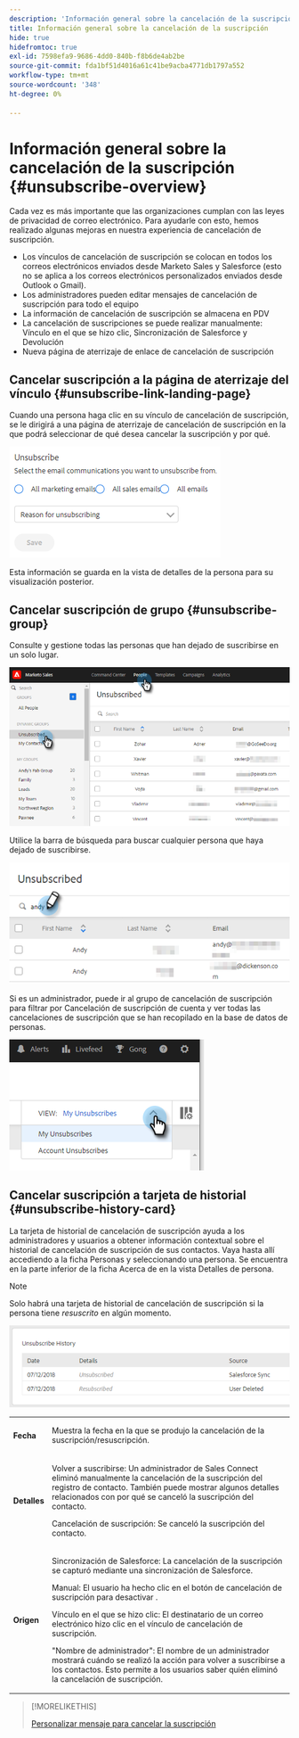 ```yaml
---
description: 'Información general sobre la cancelación de la suscripción: Documentos de Marketo: Documentación del producto'
title: Información general sobre la cancelación de la suscripción
hide: true
hidefromtoc: true
exl-id: 7598efa9-9686-4dd0-840b-f8b6de4ab2be
source-git-commit: fda1bf51d4016a61c41be9acba4771db1797a552
workflow-type: tm+mt
source-wordcount: '348'
ht-degree: 0%

---
```


# Información general sobre la cancelación de la suscripción {#unsubscribe-overview}

Cada vez es más importante que las organizaciones cumplan con las leyes de privacidad de correo electrónico. Para ayudarle con esto, hemos realizado algunas mejoras en nuestra experiencia de cancelación de suscripción.

* Los vínculos de cancelación de suscripción se colocan en todos los correos electrónicos enviados desde Marketo Sales y Salesforce (esto no se aplica a los correos electrónicos personalizados enviados desde Outlook o Gmail).
* Los administradores pueden editar mensajes de cancelación de suscripción para todo el equipo
* La información de cancelación de suscripción se almacena en PDV
* La cancelación de suscripciones se puede realizar manualmente: Vínculo en el que se hizo clic, Sincronización de Salesforce y Devolución
* Nueva página de aterrizaje de enlace de cancelación de suscripción

## Cancelar suscripción a la página de aterrizaje del vínculo {#unsubscribe-link-landing-page}

Cuando una persona haga clic en su vínculo de cancelación de suscripción, se le dirigirá a una página de aterrizaje de cancelación de suscripción en la que podrá seleccionar de qué desea cancelar la suscripción y por qué.

![](assets/unsubscribe-overview-1.png)

Esta información se guarda en la vista de detalles de la persona para su visualización posterior.

## Cancelar suscripción de grupo {#unsubscribe-group}

Consulte y gestione todas las personas que han dejado de suscribirse en un solo lugar.

![](assets/unsubscribe-overview-2.png)

Utilice la barra de búsqueda para buscar cualquier persona que haya dejado de suscribirse.

![](assets/unsubscribe-overview-3.png)

Si es un administrador, puede ir al grupo de cancelación de suscripción para filtrar por Cancelación de suscripción de cuenta y ver todas las cancelaciones de suscripción que se han recopilado en la base de datos de personas.

![](assets/unsubscribe-overview-4.png)

## Cancelar suscripción a tarjeta de historial {#unsubscribe-history-card}

La tarjeta de historial de cancelación de suscripción ayuda a los administradores y usuarios a obtener información contextual sobre el historial de cancelación de suscripción de sus contactos. Vaya hasta allí accediendo a la ficha Personas y seleccionando una persona. Se encuentra en la parte inferior de la ficha Acerca de en la vista Detalles de persona.

>[!NOTE]
>
>Solo habrá una tarjeta de historial de cancelación de suscripción si la persona tiene _resuscrito_ en algún momento.

![](assets/unsubscribe-overview-5.png)

<table> 
 <colgroup> 
  <col> 
  <col> 
 </colgroup> 
 <tbody> 
  <tr> 
   <td><strong>Fecha</strong></td> 
   <td><p>Muestra la fecha en la que se produjo la cancelación de la suscripción/resuscripción.</p></td> 
  </tr> 
  <tr> 
   <td><strong>Detalles</strong></td> 
   <td><p>Volver a suscribirse: Un administrador de Sales Connect eliminó manualmente la cancelación de la suscripción del registro de contacto. También puede mostrar algunos detalles relacionados con por qué se canceló la suscripción del contacto.</p><p>Cancelación de suscripción: Se canceló la suscripción del contacto.</p></td> 
  </tr> 
  <tr> 
   <td><strong>Origen</strong></td> 
   <td><p>Sincronización de Salesforce: La cancelación de la suscripción se capturó mediante una sincronización de Salesforce.</p><p>Manual: El usuario ha hecho clic en el botón de cancelación de suscripción para desactivar .</p><p>Vínculo en el que se hizo clic: El destinatario de un correo electrónico hizo clic en el vínculo de cancelación de suscripción.</p><p>"Nombre de administrador": El nombre de un administrador mostrará cuándo se realizó la acción para volver a suscribirse a los contactos. Esto permite a los usuarios saber quién eliminó la cancelación de suscripción.</p></td> 
  </tr> 
 </tbody> 
</table>

>[!MORELIKETHIS]
>
>[Personalizar mensaje para cancelar la suscripción](/help/marketo/product-docs/marketo-sales-insight/actions/email/unsubscribes/customize-unsubscribe-link-message.md)
